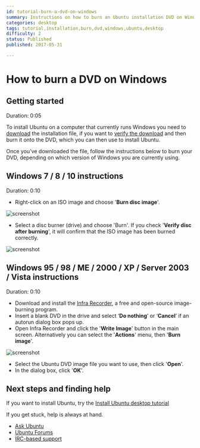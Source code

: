 ```yaml
---
id: tutorial-burn-a-dvd-on-windows
summary: Instructions on how to burn an Ubuntu installation DVD on Windows.
categories: desktop
tags: tutorial,installation,burn,dvd,windows,ubuntu,desktop
difficulty: 2
status: Published
published: 2017-05-31

---
```


# How to burn a DVD on Windows

## Getting started
Duration: 0:05

To install Ubuntu on a computer that currently runs Windows you need to [download](https://www.ubuntu.com/download) the installation file, if you want to [verify the download](/tutorial/tutorial-how-to-verify-ubuntu) and then burn it onto the DVD, which you can then use to install Ubuntu.

Once you’ve downloaded the file, follow the instructions below to burn your DVD, depending on which version of Windows you are currently using.

## Windows 7 / 8 / 10 instructions
Duration: 0:10

* Right-click on an ISO image and choose '**Burn disc image**'.

![screenshot](https://assets.ubuntu.com/v1/64efd281-windows-10-burn-1.jpg)

* Select a disc burner (drive) and choose 'Burn'. If you check '**Verify disc after burning**', it will confirm that the ISO image has been burned correctly.

![screenshot](https://assets.ubuntu.com/v1/c2ce3ee7-windows-10-burn-2.jpg)

## Windows 95 / 98 / ME / 2000 / XP / Server 2003 / Vista instructions
Duration: 0:10

- Download and install the [Infra Recorder](http://infrarecorder.org/?page_id=5), a free and open-source image-burning program.
- Insert a blank DVD in the drive and select ‘**Do nothing**’ or ‘**Cancel**’ if an autorun dialog box pops up.
- Open Infra Recorder and click the '**Write Image**' button in the main screen. Alternatively you can select the '**Actions**' menu, then '**Burn image**'.

![screenshot](https://assets.ubuntu.com/v1/cfb3e0b1-cd_windows_01_medium.jpg)

- Select the Ubuntu DVD image file you want to use, then click '**Open**'.
- In the dialog box, click '**OK**'.

## Next steps and finding help

If you want to install Ubuntu, try the [Install Ubuntu desktop tutorial](/tutorial/tutorial-install-ubuntu-desktop)

If you get stuck, help is always at hand.

* [Ask Ubuntu](https://askubuntu.com/)
* [Ubuntu Forums](https://ubuntuforums.org/)
* [IRC-based support](https://wiki.ubuntu.com/IRC/ChannelList)
